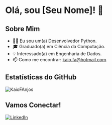 # Olá, sou [Seu Nome]! 👋

## Sobre Mim

- 👨‍💻 Eu sou um(a) Desenvolvedor Python.
- 🎓 Graduado(a) em Ciência da Computação.
- 💡 Interessado(a) em Engenharia de Dados.
- 📫 Como me encontrar: kaio.fa@hotmail.com.

## Estatísticas do GitHub

![KaioFAnjos](https://github-readme-stats.vercel.app/api?username=seuUsuario&show_icons=true)
<!-- Você pode personalizar seu GitHub Stats aqui: https://github.com/anuraghazra/github-readme-stats -->

## Vamos Conectar!

[![LinkedIn](https://img.shields.io/badge/LinkedIn-SeuNome-blue?style=flat-square&logo=linkedin)](www.linkedin.com/in/kaiofanjos)
<!-- Adicione outros ícones de mídia social conforme necessário -->

